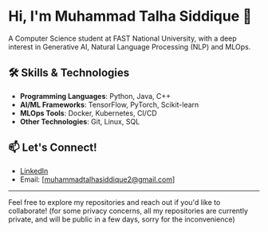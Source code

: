 # Hi, I'm Muhammad Talha Siddique 👋

A Computer Science student at FAST National University, with a deep interest in Generative AI, Natural Language Processing (NLP) and MLOps. 

## 🛠 Skills & Technologies

- **Programming Languages**: Python, Java, C++
- **AI/ML Frameworks**: TensorFlow, PyTorch, Scikit-learn
- **MLOps Tools**: Docker, Kubernetes, CI/CD
- **Other Technologies**: Git, Linux, SQL

## 📫 Let's Connect!

- [LinkedIn](https://www.linkedin.com/in/talhasiddik/)
- Email: [muhammadtalhasiddique2@gmail.com]

---

Feel free to explore my repositories and reach out if you'd like to collaborate!
(for some privacy concerns, all my repositories are currently private, and will be public in a few days, sorry for the inconvenience)
